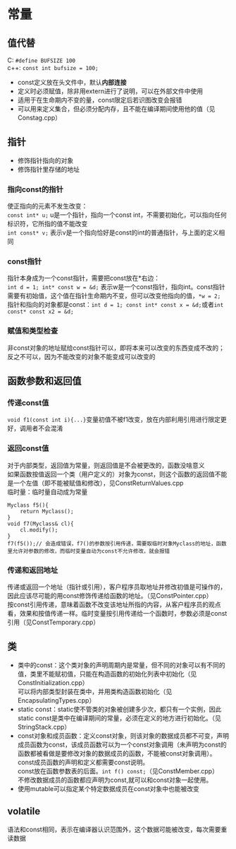 # 常量
## 值代替
C: `#define BUFSIZE 100`  
c++: `const int bufsize = 100;`  
- const定义放在头文件中，默认**内部连接**
- 定义时必须赋值，除非用extern进行了说明，可以在外部文件中使用
- 适用于在生命期内不变的量，const限定后若识图改变会报错
- 可以用来定义集合，但必须分配内存，且不能在编译期间使用他的值（见Constag.cpp）
  
## 指针
- 修饰指针指向的对象
- 修饰指针里存储的地址
### 指向const的指针
使正指向的元素不发生改变：  
`const int* u;` u是一个指针，指向一个const int，不需要初始化，可以指向任何标识符，它所指的值不能改变  
`int const* v;` 表示v是一个指向恰好是const的int的普通指针，与上面的定义相同
### const指针
指针本身成为一个const指针，需要把const放在*右边：  
`int d = 1; int* const w = &d;` 表示w是一个const指针，指向int。const指针需要有初始值，这个值在指针生命期内不变，但可以改变他指向的值，`*w = 2;`  
指针和指向的对象都是const：`int d = 1; const int* const x = &d;`或者`int const* const x2 = &d;`
### 赋值和类型检查
非const对象的地址赋给const指针可以，即将本来可以改变的东西变成不改的；反之不可以，因为不能改变的对象不能变成可以改变的 

## 函数参数和返回值
### 传递const值
`void f1(const int i){...}`变量初值不被f1改变，放在内部利用引用进行限定更好，调用者不会混淆  
### 返回const值
对于内部类型，返回值为常量，则返回值是不会被更改的，函数没啥意义  
如果函数按值返回一个类（用户定义的）对象为const，则这个函数的返回值不能是一个左值（即不能被赋值和修改），见ConstReturnValues.cpp  
临时量：临时量自动成为常量
```
Myclass f5(){
    return Myclass();
}
void f7(Myclass& cl){
    cl.modify();
}
f7(f5());// 会造成错误，f7()的参数按引用传递，需要取临时对象Myclass的地址，函数里允许对参数的修改，而临时变量自动为const不允许修改，就会报错
```
### 传递和返回地址
传递或返回一个地址（指针或引用），客户程序员取地址并修改初值是可操作的，因此应该尽可能的用const修饰传递给函数的地址。（见ConstPointer.cpp）  
按const引用传递，意味着函数不改变该地址所指的内容，从客户程序员的观点看，效果和按值传递一样。临时变量按引用传递给一个函数时，参数必须是const引用（见ConstTemporary.cpp）  

## 类
- 类中的const：这个类对象的声明周期内是常量，但不同的对象可以有不同的值，类里不能赋初值，只能在构造函数的初始化列表中初始化（见ConstInitialization.cpp）  
可以将内部类型封装在类中，并用类构造函数初始化（见EncapsulatingTypes.cpp）  
- static const：static使不管类的对象被创建多少次，都只有一个实例，因此static const是类中在编译期间的常量，必须在定义的地方进行初始化。（见StringStack.cpp）
- const对象和成员函数：定义const对象，则该对象的数据成员都不可变，声明成员函数为const，该成员函数可以为一个const对象调用（未声明为const的函数都被看做是要修改对象的数据成员的函数，不能被const对象调用）。
  const成员函数的声明和定义都需要const说明。  
  const放在函数参数表的后面。`int f() const;`（见ConstMember.cpp）  
  不修改数据成员的函数都应声明为const,就可以和const对象一起使用。
- 使用mutable可以指定某个特定数据成员在const对象中也能被改变

## volatile
语法和const相同，表示在编译器认识范围外，这个数据可能被改变，每次需要重读数据